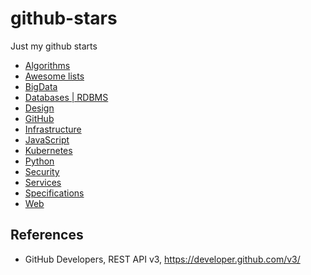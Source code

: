 # github-stars

Just my github starts

- [Algorithms](yaml/algorithms.yaml)
- [Awesome lists](yaml/awesome-lists.yaml)
- [BigData](yaml/bigdata.yaml)
- [Databases | RDBMS](yaml/databases-rdbms.yaml)
- [Design](yaml/design.yaml)
- [GitHub](yaml/github.yaml)
- [Infrastructure](yaml/infrastructure.yaml)
- [JavaScript](yaml/javascript.yaml)
- [Kubernetes](yaml/kubernetes.yaml)
- [Python](yaml/python.yaml)
- [Security](yaml/security.yaml)
- [Services](yaml/services.yaml)
- [Specifications](yaml/specifications.yaml)
- [Web](yaml/web.yaml)

## References

- GitHub Developers, REST API v3, https://developer.github.com/v3/
 